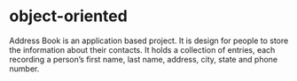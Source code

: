 # object-oriented
Address Book is an application based project. It is design for people to store the information about their contacts. It holds a collection of entries, each recording a person’s first name, last name, address, city, state and phone number.
